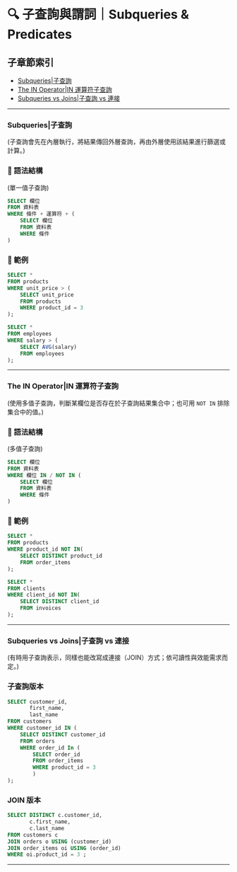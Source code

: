 # 🔍 子查詢與謂詞｜Subqueries & Predicates

## 子章節索引
- [Subqueries|子查詢](#subqueries子查詢)
- [The IN Operator|IN 運算符子查詢](#the-in-operatorin-運算符子查詢)
- [Subqueries vs Joins|子查詢 vs 連接](#subqueries-vs-joins子查詢-vs-連接)

---

### Subqueries|子查詢
(子查詢會先在內層執行，將結果傳回外層查詢，再由外層使用該結果進行篩選或計算。)

### 📌 語法結構
(單一值子查詢)

```sql
SELECT 欄位
FROM 資料表
WHERE 條件 + 運算符 + (
    SELECT 欄位
    FROM 資料表
    WHERE 條件
)
```

### 📘 範例
```sql
SELECT *
FROM products
WHERE unit_price > (
    SELECT unit_price
    FROM products
    WHERE product_id = 3
);
```

```sql
SELECT *
FROM employees
WHERE salary > (
    SELECT AVG(salary)
    FROM employees
);
```
---

### The IN Operator|IN 運算符子查詢
(使用多值子查詢，判斷某欄位是否存在於子查詢結果集合中；也可用 `NOT IN` 排除集合中的值。)


### 📌 語法結構
(多值子查詢)
```sql
SELECT 欄位
FROM 資料表
WHERE 欄位 IN / NOT IN (
    SELECT 欄位
    FROM 資料表
    WHERE 條件
)
```

### 📘 範例
```sql
SELECT *
FROM products
WHERE product_id NOT IN(
    SELECT DISTINCT product_id
    FROM order_items
);
```

```sql
SELECT *
FROM clients
WHERE client_id NOT IN(
    SELECT DISTINCT client_id
    FROM invoices
);
```
---

### Subqueries vs Joins|子查詢 vs 連接
(有時用子查詢表示，同樣也能改寫成連接（JOIN）方式；依可讀性與效能需求而定。)

### 子查詢版本
```sql
SELECT customer_id,
       first_name,
       last_name
FROM customers
WHERE customer_id IN (
    SELECT DISTINCT customer_id
    FROM orders
    WHERE order_id In (
        SELECT order_id
        FROM order_items
        WHERE product_id = 3
        )
);
```

### JOIN 版本
```sql
SELECT DISTINCT c.customer_id,
       c.first_name,
       c.last_name
FROM customers c
JOIN orders o USING (customer_id)
JOIN order_items oi USING (order_id)
WHERE oi.product_id = 3 ;
```
---


